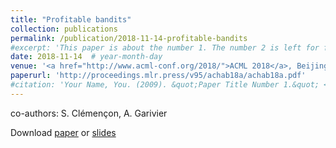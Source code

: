 ```yaml
---
title: "Profitable bandits"
collection: publications
permalink: /publication/2018-11-14-profitable-bandits
#excerpt: 'This paper is about the number 1. The number 2 is left for future work.'
date: 2018-11-14  # year-month-day
venue: '<a href="http://www.acml-conf.org/2018/">ACML 2018</a>, Beijing, China'
paperurl: 'http://proceedings.mlr.press/v95/achab18a/achab18a.pdf'
#citation: 'Your Name, You. (2009). &quot;Paper Title Number 1.&quot; <i>Journal 1</i>. 1(1).'
---
```

co-authors: S. Clémençon, A. Garivier

Download [paper](http://proceedings.mlr.press/v95/achab18a/achab18a.pdf) or [slides](http://mastane.github.io/files/slides_acml2018.pdf)
